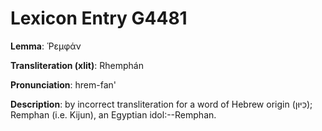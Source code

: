 # Lexicon Entry G4481

**Lemma**: Ῥεμφάν

**Transliteration (xlit)**: Rhemphán

**Pronunciation**: hrem-fan'

**Description**:
by incorrect transliteration for a word of Hebrew origin (כִּיּוּן); Remphan (i.e. Kijun), an Egyptian idol:--Remphan.
